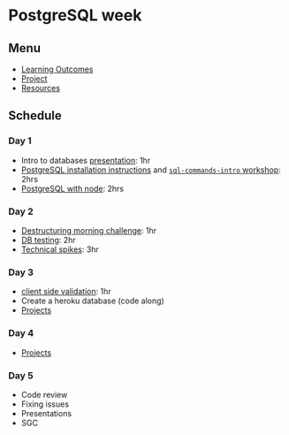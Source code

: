 # PostgreSQL week

## Menu

- [Learning Outcomes](./learning-outcomes.md)
- [Project](./project.md)
- [Resources](./resources)

## Schedule

### Day 1

- Intro to databases [presentation](https://docs.google.com/presentation/d/1Mvj4VgXKCRW0rvFZxMu1Tqv4QISGN5fL-WQQ2S869Yc/edit?usp=sharing): 1hr
- [PostgreSQL installation instructions](https://github.com/macintoshhelper/learn-sql/blob/master/postgresql/setup.md) and [`sql-commands-intro` workshop](https://github.com/foundersandcoders/sql-commands-intro/): 2hrs
- [PostgreSQL with node](https://github.com/oliverjam/learn-node-postgres): 2hrs

### Day 2

- [Destructuring morning challenge](https://github.com/oliverjam/learn-destructuring): 1hr
- [DB testing](https://github.com/oliverjam/learn-database-testing): 2hr
- [Technical spikes](./spikes.md): 3hr

### Day 3

- [client side validation](https://github.com/foundersandcoders/mc-client-side-validation): 1hr
- Create a heroku database (code along)
- [Projects](./project.md)

### Day 4 

- [Projects](./project.md)

### Day 5

- Code review
- Fixing issues
- Presentations
- SGC
